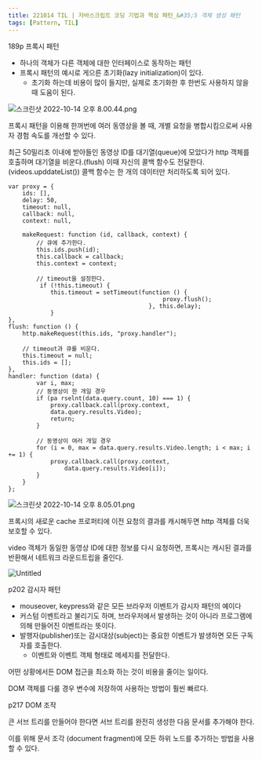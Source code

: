 ```yaml
---
title: 221014 TIL | 자바스크립트 코딩 기법과 핵심 패턴_&#35;5 객체 생성 패턴
tags: [Pattern, TIL]
---
```


189p 프록시 패턴

- 하나의 객체가 다른 객체에 대한 인터페이스로 동작하는 패턴
- 프록시 패턴의 예시로 게으른 초기화(lazy initialization)이 있다.
    - 초기화 하는데 비용이 많이 들지만, 실제로 초기화한 후 한번도 사용하지 않을 때 도움이 된다.

![스크린샷 2022-10-14 오후 8.00.44.png](https://longtimehwang.notion.site/image/https%3A%2F%2Fs3-us-west-2.amazonaws.com%2Fsecure.notion-static.com%2F2308d98b-47f3-43c4-bf8d-e0582311b3a3%2F%25E1%2584%2589%25E1%2585%25B3%25E1%2584%258F%25E1%2585%25B3%25E1%2584%2585%25E1%2585%25B5%25E1%2586%25AB%25E1%2584%2589%25E1%2585%25A3%25E1%2586%25BA_2022-10-14_%25E1%2584%258B%25E1%2585%25A9%25E1%2584%2592%25E1%2585%25AE_8.00.44.png?table=block&id=e95a403d-12c0-4e1e-a4cc-bebe55ab74fd&spaceId=c74fdac9-4f8e-41de-9dca-c5af3bc54cba&width=1920&userId=&cache=v2)

프록시 패턴을 이용해 한꺼번에 여러 동영상을 볼 때, 개별 요청을 병합시킴으로써 사용자 경험 속도를 개선할 수 있다.

최근 50밀리초 이내에 받아들인 동영상 ID를 대기열(queue)에 모았다가 http 객체를 호출하며 대기열을 비운다.(flush) 이때 자신의 콜백 함수도 전달한다.(videos.upddateList()) 콜백 함수는 한 개의 데이터만 처리하도록 되어 있다. 

```tsx
var proxy = { 
	ids: [],
	delay: 50, 
	timeout: null, 
	callback: null, 
	context: null,

	makeRequest: function (id, callback, context) {
		// 큐에 추가한다.
		this.ids.push(id);
		this.callback = callback; 
		this.context = context;

		// timeout을 설정한다.
		 if (!this.timeout) {
			this.timeout = setTimeout(function () { 
											proxy.flush();
										}, this.delay); 
			}
},
flush: function () { 
	http.makeRequest(this.ids, "proxy.handler");

	// timeout과 큐를 비운다. 
	this.timeout = null; 
	this.ids = [];
},
handler: function (data) { 
		var i, max;
		// 동영상이 한 개일 경우
		if (pa rselnt(data.query.count, 10) === 1) { 
			proxy.callback.call(proxy.context,
			data.query.results.Video); 
			return;
		}

		// 동영상이 여러 개일 경우
		for (i = 0, max = data.query.results.Video.length; i < max; i += 1) {
			proxy.callback.call(proxy.context, 
				data.query.results.Video[i]);
		}
	}
};
```

![스크린샷 2022-10-14 오후 8.05.01.png](https://s3-us-west-2.amazonaws.com/secure.notion-static.com/caa41714-4a20-480d-aeb5-adfe09f647d3/%E1%84%89%E1%85%B3%E1%84%8F%E1%85%B3%E1%84%85%E1%85%B5%E1%86%AB%E1%84%89%E1%85%A3%E1%86%BA_2022-10-14_%E1%84%8B%E1%85%A9%E1%84%92%E1%85%AE_8.05.01.png)

프록시의 새로운 cache 프로퍼티에 이전 요청의 결과를 캐시해두면 http 객체를 더욱 보호할 수 있다.

video 객체가 동일한 동영상 ID에 대한 정보를 다시 요청하면, 프록시는 캐시된 결과를 반환해서 네트워크 라운드트립을 줄인다.

![Untitled](https://s3-us-west-2.amazonaws.com/secure.notion-static.com/b829aff8-478c-4d0a-ac28-4d252e9d4985/Untitled.png)

p202 감시자 패턴

- mouseover, keypress와 같은 모든 브라우저 이벤트가 감시자 패턴의 예이다
- 커스텀 이벤트라고 불리기도 하며, 브라우저에서 발생하는 것이 아니라 프로그램에 의해 만들어진 이벤트라는 뜻이다.
- 발행자(publisher)또는 감시대상(subject)는 중요한 이벤트가 발생하면 모든 구독자를 호출한다.
    - 이벤트와 이벤트 객체 형태로 메세지를 전달한다.
    

어떤 상황에서든 DOM 접근을 최소화 하는 것이 비용을 줄이는 일이다.

DOM 객체를 다룰 경우 변수에 저장하여 사용하는 방법이 훨씬 빠르다.

p217 DOM 조작

큰 서브 트리를 만들어야 한다면 서브 트리를 완전히 생성한 다음 문서를 추가해야 한다.

이를 위해 문서 조각 (document fragment)에 모든 하위 노드를 추가하는 방법을 사용할 수 있다.